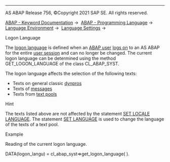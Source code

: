   

* * *

AS ABAP Release 756, ©Copyright 2021 SAP SE. All rights reserved.

[ABAP - Keyword Documentation](javascript:call_link\('abenabap.htm'\)) →  [ABAP - Programming Language](javascript:call_link\('abenabap_reference.htm'\)) →  [Language Environment](javascript:call_link\('abenlanguage.htm'\)) →  [Language Settings](javascript:call_link\('abenlanguage_settings.htm'\)) → 

Logon Language

The [logon language](javascript:call_link\('abenlogon_language_glosry.htm'\) "Glossary Entry") is defined when an [ABAP user](javascript:call_link\('abenabap_user_glosry.htm'\) "Glossary Entry") [logs on](javascript:call_link\('abenlogon_glosry.htm'\) "Glossary Entry") to an AS ABAP for the entire [user session](javascript:call_link\('abenuser_session_glosry.htm'\) "Glossary Entry") and can no longer be changed. The current logon language can be determined using the method GET\_LOGON\_LANGUAGE of the class CL\_ABAP\_SYST.

The logon language affects the selection of the following texts:

-   Texts on general classic [dynpros](javascript:call_link\('abendynpro_glosry.htm'\) "Glossary Entry")
-   Texts of [messages](javascript:call_link\('abenmessage_glosry.htm'\) "Glossary Entry")
-   Texts from [text pools](javascript:call_link\('abentext_pool_glosry.htm'\) "Glossary Entry")

Hint

The texts listed above are not affected by the statement [SET LOCALE LANGUAGE](javascript:call_link\('abapset_locale.htm'\)). The statement [SET LANGUAGE](javascript:call_link\('abapset_language.htm'\)) is used to change the language of the texts of a text pool.

Example

Reading of the current logon language.

DATA(logon\_langu) = cl\_abap\_syst=>get\_logon\_language( ).